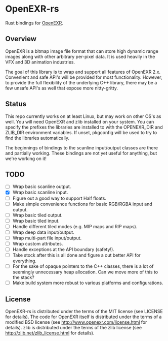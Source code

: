 # OpenEXR-rs

Rust bindings for [OpenEXR](http://www.openexr.com).

## Overview

OpenEXR is a bitmap image file format that can store high dynamic range images
along with other arbitrary per-pixel data.  It is used heavily in the VFX and
3D animation industries.

The goal of this library is to wrap and support all features of OpenEXR 2.x.
Convenient and safe API's will be provided for most functionality.  However,
to provide the full flexibility of the underlying C++ library, there may be
a few unsafe API's as well that expose more nitty-gritty.

## Status

This repo currently works on at least Linux, but may work on other OS's as
well.  You will need OpenEXR and zlib installed on your system.  You can
specify the prefixes the libraries are installed to with the OPENEXR_DIR and
ZLIB_DIR environment variables.  If unset, pkgconfig will be used to
try to find the libraries automatically.

The beginnings of bindings to the scanline input/output classes are there
and partially working.  These bindings are not yet useful for anything,
but we're working on it!

## TODO

- [ ] Wrap basic scanline output.
- [x] Wrap basic scanline input.
- [ ] Figure out a good way to support Half floats.
- [ ] Make simple convenience functions for basic RGB/RGBA input and output.
- [ ] Wrap basic tiled output.
- [ ] Wrap basic tiled input.
- [ ] Handle different tiled modes (e.g. MIP maps and RIP maps).
- [ ] Wrap deep data input/output.
- [ ] Wrap multi-part file input/output.
- [ ] Wrap custom attributes.
- [ ] Handle exceptions at the API boundary (safety!).
- [ ] Take stock after this is all done and figure a out better API for
      everything.
- [ ] For the sake of opaque pointers to the C++ classes, there is a lot of
      seemingly unnecessary heap allocation.  Can we move more of this to the
      stack?
- [ ] Make build system more robust to various platforms and configurations.

## License

OpenEXR-rs is distributed under the terms of the MIT license (see LICENSE for
details).  The code for OpenEXR itself is distributed under the terms of a
modified BSD license (see http://www.openexr.com/license.html for details).
zlib is distributed under the terms of the zlib license (see
http://zlib.net/zlib_license.html for details).
